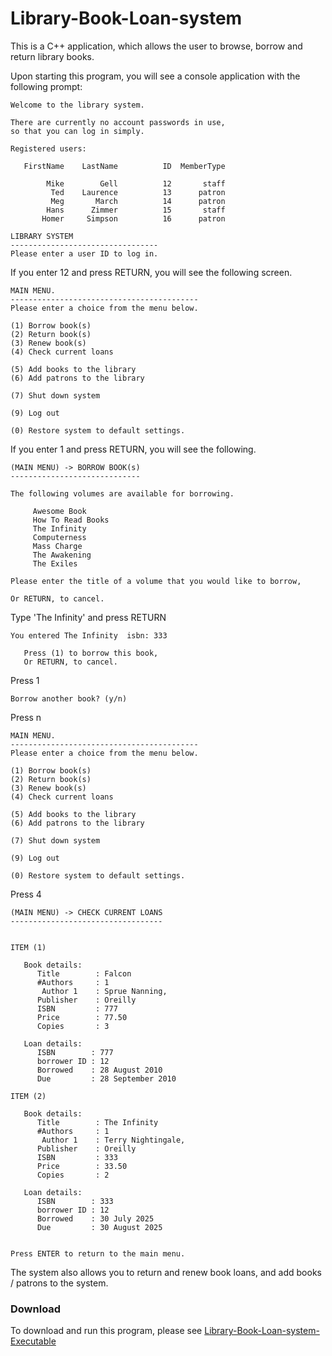 # Library-Book-Loan-system

This is a C++ application, which allows the user to browse, borrow and return library books.

Upon starting this program, you will see a console application with the following prompt:

```
Welcome to the library system.

There are currently no account passwords in use,
so that you can log in simply.

Registered users:

   FirstName    LastName          ID  MemberType

        Mike        Gell          12       staff
         Ted    Laurence          13      patron
         Meg       March          14      patron
        Hans      Zimmer          15       staff
       Homer     Simpson          16      patron

LIBRARY SYSTEM
---------------------------------
Please enter a user ID to log in.
```

If you enter 12 and press RETURN, you will see the following screen.

```
MAIN MENU.
------------------------------------------
Please enter a choice from the menu below.

(1) Borrow book(s)
(2) Return book(s)
(3) Renew book(s)
(4) Check current loans

(5) Add books to the library
(6) Add patrons to the library

(7) Shut down system

(9) Log out

(0) Restore system to default settings.
```

If you enter 1 and press RETURN, you will see the following.

```
(MAIN MENU) -> BORROW BOOK(s)
-----------------------------

The following volumes are available for borrowing.

     Awesome Book
     How To Read Books
     The Infinity
     Computerness
     Mass Charge
     The Awakening
     The Exiles

Please enter the title of a volume that you would like to borrow,

Or RETURN, to cancel.
```

Type 'The Infinity' and press RETURN

```
You entered The Infinity  isbn: 333

   Press (1) to borrow this book,
   Or RETURN, to cancel.
```

Press 1

```
Borrow another book? (y/n)
```

Press n

```
MAIN MENU.
------------------------------------------
Please enter a choice from the menu below.

(1) Borrow book(s)
(2) Return book(s)
(3) Renew book(s)
(4) Check current loans

(5) Add books to the library
(6) Add patrons to the library

(7) Shut down system

(9) Log out

(0) Restore system to default settings.
```

Press 4

```
(MAIN MENU) -> CHECK CURRENT LOANS
----------------------------------


ITEM (1)

   Book details:
      Title        : Falcon
      #Authors     : 1
       Author 1    : Sprue Nanning,
      Publisher    : Oreilly
      ISBN         : 777
      Price        : 77.50
      Copies       : 3

   Loan details:
      ISBN        : 777
      borrower ID : 12
      Borrowed    : 28 August 2010
      Due         : 28 September 2010

ITEM (2)

   Book details:
      Title        : The Infinity
      #Authors     : 1
       Author 1    : Terry Nightingale,
      Publisher    : Oreilly
      ISBN         : 333
      Price        : 33.50
      Copies       : 2

   Loan details:
      ISBN        : 333
      borrower ID : 12
      Borrowed    : 30 July 2025
      Due         : 30 August 2025


Press ENTER to return to the main menu.
```

The system also allows you to return and renew book loans, and add books / patrons to the system.

### Download

To download and run this program, please see [Library-Book-Loan-system-Executable](https://github.com/gellmr/Library-Book-Loan-system-Executable)
